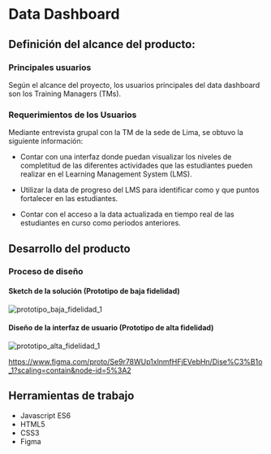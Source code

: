 # Data Dashboard

## Definición del alcance del producto:

### **Principales usuarios**
Según el alcance del proyecto, los usuarios principales del data dashboard son los Training Managers (TMs).

### **Requerimientos de los Usuarios**

Mediante entrevista grupal con la TM de la sede de Lima, se obtuvo la siguiente información:

- Contar con una interfaz donde puedan visualizar los niveles de completitud de las diferentes actividades que las estudiantes pueden realizar en el Learning Management System (LMS).

- Utilizar la data de progreso del LMS para identificar como y que puntos fortalecer en las estudiantes.

- Contar con el acceso a la data actualizada en tiempo real de las estudiantes en curso como periodos anteriores.

## Desarrollo del producto
 
### **Proceso de diseño**

#### Sketch de la solución (Prototipo de baja fidelidad)

![prototipo_baja_fidelidad_1](https://user-images.githubusercontent.com/39412740/41450056-c6fd9e54-702a-11e8-8476-7776117827e0.jpeg)


#### Diseño de la interfaz de usuario (Prototipo de alta fidelidad)

![prototipo_alta_fidelidad_1](https://user-images.githubusercontent.com/39412740/41450772-417f7b58-702f-11e8-977b-febb00f1dc11.gif)


https://www.figma.com/proto/Se9r78WUp1xlnmfHFjEVebHn/Dise%C3%B1o_1?scaling=contain&node-id=5%3A2

## Herramientas de trabajo

- Javascript ES6
- HTML5
- CSS3
- Figma